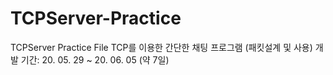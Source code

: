 # TCPServer-Practice
TCPServer Practice File
TCP를 이용한 간단한 채팅 프로그램 (패킷설계 및 사용)
개발 기간: 20. 05. 29 ~ 20. 06. 05 (약 7일)

